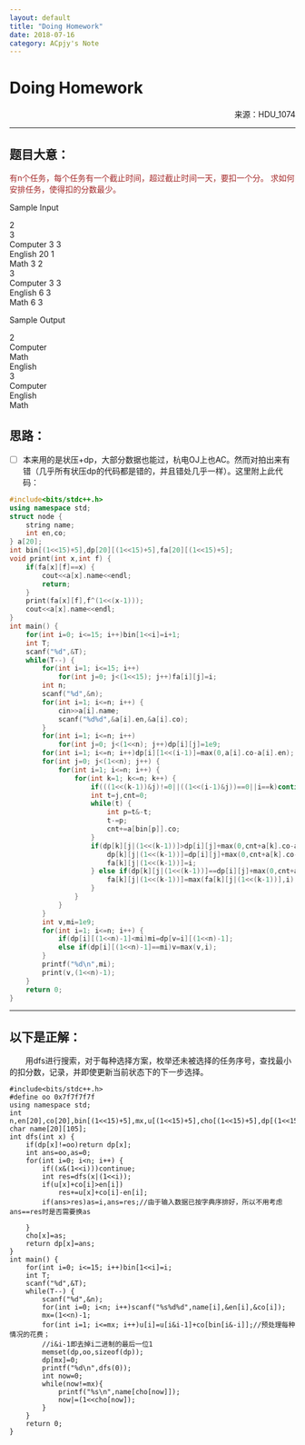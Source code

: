 ```yaml
---
layout: default
title: "Doing Homework"
date: 2018-07-16
category: ACpjy's Note
---
```


# **Doing Homework**
<html>
<p align="right"> 来源：HDU_1074 </p>
</html>  

---

## **题目大意**：
<font color=brown>有n个任务，每个任务有一个截止时间，超过截止时间一天，要扣一个分。
求如何安排任务，使得扣的分数最少。</font>


Sample Input

2</br>
3</br>
Computer 3 3</br>
English 20 1</br>
Math 3 2</br>
3</br>
Computer 3 3</br>
English 6 3</br>
Math 6 3


Sample Output

2</br>
Computer</br>
Math</br>
English</br>
3</br>
Computer</br>
English</br>
Math</br>

## **思路：**

- [ ] 本来用的是状压+dp，大部分数据也能过，杭电OJ上也AC。然而对拍出来有错（几乎所有状压dp的代码都是错的，并且错处几乎一样）。这里附上此代码：

```C++
#include<bits/stdc++.h>
using namespace std;
struct node {
	string name;
	int en,co;
} a[20];
int bin[(1<<15)+5],dp[20][(1<<15)+5],fa[20][(1<<15)+5];
void print(int x,int f) {
	if(fa[x][f]==x) {
		cout<<a[x].name<<endl;
		return;
	}
	print(fa[x][f],f^(1<<(x-1)));
	cout<<a[x].name<<endl;
}
int main() {
	for(int i=0; i<=15; i++)bin[1<<i]=i+1;
	int T;
	scanf("%d",&T);
	while(T--) {
		for(int i=1; i<=15; i++)
			for(int j=0; j<(1<<15); j++)fa[i][j]=i;
		int n;
		scanf("%d",&n);
		for(int i=1; i<=n; i++) {
			cin>>a[i].name;
			scanf("%d%d",&a[i].en,&a[i].co);
		}
		for(int i=1; i<=n; i++)
			for(int j=0; j<(1<<n); j++)dp[i][j]=1e9;
		for(int i=1; i<=n; i++)dp[i][1<<(i-1)]=max(0,a[i].co-a[i].en);
		for(int j=0; j<(1<<n); j++) {
			for(int i=1; i<=n; i++) {
				for(int k=1; k<=n; k++) {
					if(((1<<(k-1))&j)!=0||((1<<(i-1)&j))==0||i==k)continue;
					int t=j,cnt=0;
					while(t) {
						int p=t&-t;
						t-=p;
						cnt+=a[bin[p]].co;
					}
					if(dp[k][j|(1<<(k-1))]>dp[i][j]+max(0,cnt+a[k].co-a[k].en)) {
						dp[k][j|(1<<(k-1))]=dp[i][j]+max(0,cnt+a[k].co-a[k].en);
						fa[k][j|(1<<(k-1))]=i;
					} else if(dp[k][j|(1<<(k-1))]==dp[i][j]+max(0,cnt+a[k].co-a[k].en)) {
						fa[k][j|(1<<(k-1))]=max(fa[k][j|(1<<(k-1))],i);
					}
				}
			}
		}
		int v,mi=1e9;
		for(int i=1; i<=n; i++) {
			if(dp[i][(1<<n)-1]<mi)mi=dp[v=i][(1<<n)-1];
			else if(dp[i][(1<<n)-1]==mi)v=max(v,i);
		}
		printf("%d\n",mi);
		print(v,(1<<n)-1);
	}
	return 0;
}
```


---

## 以下是正解：

&emsp;&emsp;用dfs进行搜索，对于每种选择方案，枚举还未被选择的任务序号，查找最小的扣分数，记录，并即使更新当前状态下的下一步选择。




```
#include<bits/stdc++.h>
#define oo 0x7f7f7f7f
using namespace std;
int n,en[20],co[20],bin[(1<<15)+5],mx,u[(1<<15)+5],cho[(1<<15)+5],dp[(1<<15)+5];
char name[20][105];
int dfs(int x) {
	if(dp[x]!=oo)return dp[x];
	int ans=oo,as=0;
	for(int i=0; i<n; i++) {
		if((x&(1<<i)))continue;
		int res=dfs(x|(1<<i));
		if(u[x]+co[i]>en[i])
			res+=u[x]+co[i]-en[i];
		if(ans>res)as=i,ans=res;//由于输入数据已按字典序排好，所以不用考虑ans==res时是否需要换as 
		 
	}
	cho[x]=as;
	return dp[x]=ans;
}
int main() {
	for(int i=0; i<=15; i++)bin[1<<i]=i;
	int T;
	scanf("%d",&T);
	while(T--) {
		scanf("%d",&n);
		for(int i=0; i<n; i++)scanf("%s%d%d",name[i],&en[i],&co[i]);
		mx=(1<<n)-1;
		for(int i=1; i<=mx; i++)u[i]=u[i&i-1]+co[bin[i&-i]];//预处理每种情况的花费；
		//i&i-1即去掉i二进制的最后一位1 
		memset(dp,oo,sizeof(dp));
		dp[mx]=0;
		printf("%d\n",dfs(0));
		int now=0;
		while(now!=mx){
			printf("%s\n",name[cho[now]]);
			now|=(1<<cho[now]);
		}
	}
	return 0;
}
```




        
  

